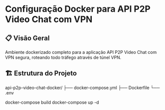 # Configuração Docker para API P2P Video Chat com VPN

## 📋 Visão Geral
Ambiente dockerizado completo para a aplicação API P2P Video Chat com VPN segura, roteando todo tráfego através de túnel VPN.

## 🏗️ Estrutura do Projeto

api-p2p-video-chat-docker/
├── docker-compose.yml
├── Dockerfile
└── .env

docker-compose build
docker-compose up -d
